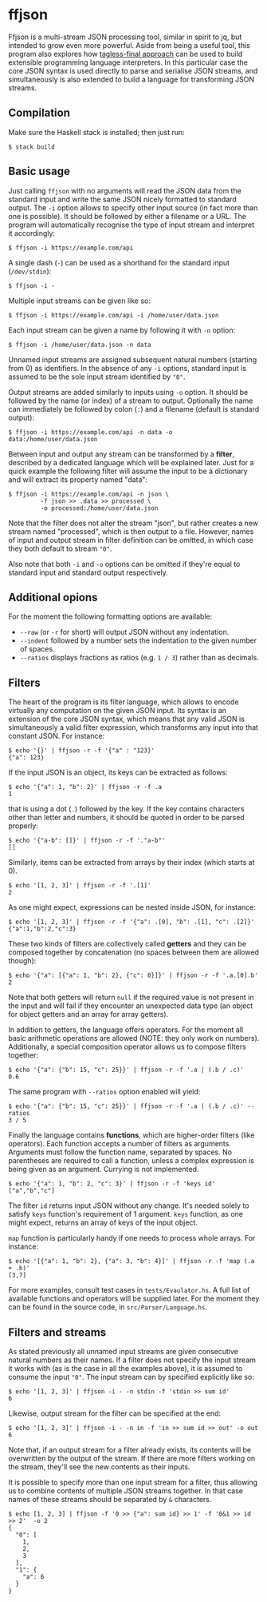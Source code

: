 # ffjson

Ffjson is a multi-stream JSON processing tool, similar in spirit to
jq, but intended to grow even more powerful. Aside from being a useful
tool, this program also explores how [tagless-final approach](https://www.researchgate.net/publication/266718917_Typed_Tagless_Final_Interpreters)
can be used to build extensible programming language interpreters.
In this particular case the core JSON syntax is used directly to parse
and serialise JSON streams, and simultaneously is also extended to
build a language for transforming JSON streams.

## Compilation

Make sure the Haskell stack is installed; then just run:

```
$ stack build
```

## Basic usage

Just calling `ffjson` with no arguments will read the JSON data from
the standard input and write the same JSON nicely formatted to standard
output. The `-i` option allows to specify other input source (in fact
more than one is possible). It should be followed by either a filename
or a URL. The program will automatically recognise the type of input
stream and interpret it accordingly:

```
$ ffjson -i https://example.com/api
```

A single dash (`-`) can be used as a shorthand for the standard input
(`/dev/stdin`):

```
$ ffjson -i -
```

Multiple input streams can be given like so:

```
$ ffjson -i https://example.com/api -i /home/user/data.json
```

Each input stream can be given a name by following it with `-n` option:

```
$ ffjson -i /home/user/data.json -n data
```

Unnamed input streams are assigned subsequent natural numbers (starting from
0) as identifiers. In the absence of any `-i` options, standard input is
assumed to be the sole input stream identified by `"0"`.

Output streams are added similarly to inputs using `-o` option. It should be
followed by the name (or index) of a stream to output. Optionally the name
can immediately be followed by colon (`:`) and a filename (default is standard
output):

```
$ ffjson -i https://example.com/api -n data -o data:/home/user/data.json
```

Between input and output any stream can be transformed by a
**filter**, described by a dedicated language which will be explained
later. Just for a quick example the following filter will assume the
input to be a dictionary and will extract its property named "data":

```
$ ffjson -i https://example.com/api -n json \
         -f json >> .data >> processed \
         -o processed:/home/user/data.json
```

Note that the filter does not alter the stream "json", but rather creates
a new stream named "processed", which is then output to a file. However,
names of input and output stream in filter definition can be omitted, in
which case they both default to stream `"0"`.

Also note that both `-i` and `-o` options can be omitted if they're equal to
standard input and standard output respectively.

## Additional opions

For the moment the following formatting options are available:

* `--raw` (or `-r` for short) will output JSON without any indentation.
* `--indent` followed by a number sets the indentation to the given number
             of spaces.
* `--ratios` displays fractions as ratios (e.g. `1 / 3`) rather than as
             decimals.

## Filters

The heart of the program is its filter language, which allows to encode
virtually any computation on the given JSON input. Its syntax is an extension
of the core JSON syntax, which means that any valid JSON is simultaneously
a valid filter expression, which transforms any input into that constant
JSON. For instance:

```
$ echo '{}' | ffjson -r -f '{"a" : "123}'
{"a": 123}
```

If the input JSON is an object, its keys can be extracted as follows:
```
$ echo '{"a": 1, "b": 2}' | ffjson -r -f .a
1
```

that is using a dot (`.`) followed by the key. If the key contains characters
other than letter and numbers, it should be quoted in order to be parsed
properly:

```
$ echo '{"a-b": []}' | ffjson -r -f '."a-b"'
[]
```

Similarly, items can be extracted from arrays by their index (which starts
at 0).

```
$ echo '[1, 2, 3]' | ffjson -r -f '.[1]'
2
```

As one might expect, expressions can be nested inside JSON, for instance:

```
$ echo '[1, 2, 3]' | ffjson -r -f '{"a": .[0], "b": .[1], "c": .[2]}'
{"a":1,"b":2,"c":3}
```

These two kinds of filters are collectively called **getters** and they can
be composed together by concatenation (no spaces between them are allowed
though):

```
$ echo '{"a": [{"a": 1, "b": 2}, {"c": 0}]}' | ffjson -r -f '.a.[0].b'
2
```

Note that both getters will return `null` if the required value is not
present in the input and will fail if they encounter an unexpected data
type (an object for object getters and an array for array getters).

In addition to getters, the language offers operators. For the moment
all basic arithmetic operations are allowed (NOTE: they only work on
numbers). Additionally, a special composition operator allows us to
compose filters together:

```
$ echo '{"a": {"b": 15, "c": 25}}' | ffjson -r -f '.a | (.b / .c)'
0.6
```

The same program with `--ratios` option enabled will yield:

```
$ echo '{"a": {"b": 15, "c": 25}}' | ffjson -r -f '.a | (.b / .c)' --ratios
3 / 5
```

Finally the language contains **functions**, which are higher-order filters
(like operators). Each function accepts a number of filters as arguments.
Arguments must follow the function name, separated by spaces. No parentheses
are required to call a function, unless a complex expression is being given as
an argument. Currying is not implemented.

```
$ echo '{"a": 1, "b": 2, "c": 3}' | ffjson -r -f 'keys id'
["a","b","c"]
```

The filter `id` returns input JSON without any change. It's needed solely to
satisfy `keys` function's requirement of 1 argument. `keys` function, as one
might expect, returns an array of keys of the input object.

`map` function is particularly handy if one needs to process whole arrays.
For instance:

```
$ echo '[{"a": 1, "b": 2}, {"a": 3, "b": 4}]' | ffjson -r -f 'map (.a + .b)'
[3,7]
```

For more examples, consult test cases in `tests/Evaulator.hs`. A full list of
available functions and operators will be supplied later. For the moment they
can be found in the source code, in `src/Parser/Language.hs`.

## Filters and streams

As stated previously all unnamed input streams are given consecutive natural
numbers as their names. If a filter does not specify the input stream it works
with (as is the case in all the examples above), it is assumed to consume the
input `"0"`. The input stream can by specified explicitly like so:

```
$ echo '[1, 2, 3]' | ffjson -i - -n stdin -f 'stdin >> sum id'
6
```

Likewise, output stream for the filter can be specified at the end:

```
$ echo '[1, 2, 3]' | ffjson -i - -n in -f 'in >> sum id >> out' -o out
6
```

Note that, if an output stream for a filter already exists, its contents
will be overwritten by the output of the stream. If there are more filters
working on the stream, they'll see the new contents as their inputs.

It is possible to specify more than one input stream for a filter, thus
allowing us to combine contents of multiple JSON streams together. In that
case names of these streams should be separated by `&` characters.

```
$ echo [1, 2, 3] | ffjson -f '0 >> {"a": sum id} >> 1' -f '0&1 >> id >> 2'  -o 2
{
  "0": [
    1,
    2,
    3
  ],
  "1": {
    "a": 6
  }
}
```
